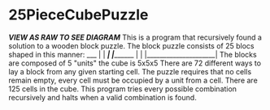 # 25PieceCubePuzzle
*******VIEW AS RAW TO SEE DIAGRAM*******
This is a program that recursively found a solution to a wooden block puzzle.
The block puzzle consists of 25 blocs shaped in this manner:
       ___
      |   |
 _____|   |___________
|                     |
|_____________________|
The blocks are composed of 5 "units" the cube is 5x5x5
There are 72 different ways to lay a block from any given starting cell.
The puzzle requires that no cells remain empty, every cell must be occupied by a unit from a cell. 
There are 125 cells in the cube. This program tries every possible combination recursively and halts when a valid
combination is found.
